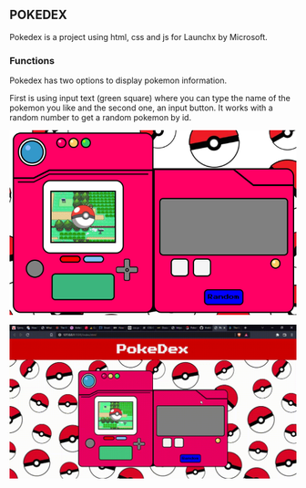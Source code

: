 ## POKEDEX

Pokedex is a project using html, css and js for Launchx by Microsoft.

### Functions

Pokedex has two options to display pokemon information.

First is using input text (green square) where you can type the name of the pokemon you like and the second one, an input button. It works with a random number to get a random pokemon by id.

![](image/README/1648094851499.png)


![1648096568608.png](image/README/1648096568608.png)
